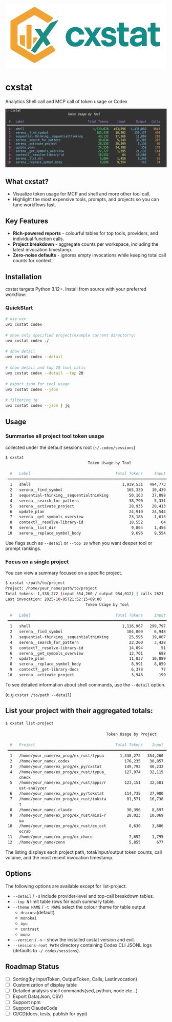 ![](/docs/images/cxstat_logo.png)
# cxstat

Analytics Shell call and MCP call of token usage or Codex

![](/docs/images/cxstat_no_args.png)

## What cxstat?
- Visualize token usage for MCP and shell and more other tool call.
- Highlight the most expensive tools, prompts, and projects so you can tune workflows fast.

## Key Features
- **Rich-powered reports** - colourful tables for top tools, providers, and individual function calls.
- **Project breakdown** - aggregate counts per workspace, including the latest invocation timestamp.
- **Zero-noise defaults** - ignores empty invocations while keeping total call counts for context.


## Installation
cxstat targets Python 3.12+. Install from source with your preferred workflow:


### QuickStart
```bash
# use uvx
uvx cxstat codex

# show only specified project(example current directorry)
uvx cxstat codex ./

# show detail
uvx cxstat codex --detail

# show detail and top 20 tool calls
uvx cxstat codex --detail --top 20

# export json for tool usage
uvx cxstat codex --json

# filtering jq
uvx cxstat codex --json | jq
```

## Usage

### Summarise all project tool token usage
collected under the default sessions root (`~/.codex/sessions`)

```bash
$ cxstat
                                    Token Usage by Tool

  #   Label                                     Total Tokens     Input      Output   Calls
 ━━━━━━━━━━━━━━━━━━━━━━━━━━━━━━━━━━━━━━━━━━━━━━━━━━━━━━━━━━━━━━━━━━━━━━━━━━━━━━━━━━━━━━━━━
  1   shell                                        1,939,531   494,773   1,444,758    3061
  2   serena__find_symbol                            165,339    10,439     154,900     411
  3   sequential-thinking__sequentialthinking         50,163    37,898      12,265     217
  4   serena__search_for_pattern                      38,790     5,331      33,459     210
  5   serena__activate_project                        28,935    20,413       8,522      42
  6   update_plan                                     24,910    24,544         366     183
  7   serena__get_symbols_overview                    23,186     1,613      21,573     116
  8   context7__resolve-library-id                    18,552        64      18,488       8
  9   serena__list_dir                                 9,804     1,456       8,348      91
 10   serena__replace_symbol_body                      9,696     9,554         142      24
```

Use flags such as `--detail` or `--top 10` when you want deeper tool or prompt rankings.

### Focus on a single project
You can view a summary focused on a specific project.

```bash
$ cxstat ~/path/to/project
Project: /home/your_name/path/to/project
Total tokens: 1,338,272 (input 354,260 / output 984,012) | calls 2821
Last invocation: 2025-10-05T21:52:15+09:00
                                   Token Usage by Tool

  #   Label                                     Total Tokens     Input    Output   Calls
 ━━━━━━━━━━━━━━━━━━━━━━━━━━━━━━━━━━━━━━━━━━━━━━━━━━━━━━━━━━━━━━━━━━━━━━━━━━━━━━━━━━━━━━━
  1   shell                                        1,116,967   299,797   817,170    1972
  2   serena__find_symbol                            104,009     6,948    97,061     278
  3   sequential-thinking__sequentialthinking         25,595    19,807     5,788     103
  4   serena__search_for_pattern                      22,200     3,428    18,772     145
  5   context7__resolve-library-id                    14,094        51    14,043       6
  6   serena__get_symbols_overview                    12,761       688    12,073      58
  7   update_plan                                     11,037    10,889       148      74
  8   serena__replace_symbol_body                      8,991     8,859       132      22
  9   context7__get-library-docs                       6,378        77     6,301       3
 10   serena__activate_project                         3,946       199     3,747      18
```

To see detailed information about shell commands, use the `--detail` option.

(e.g `cxstat /to/path --detail`)

## List your project with their aggregated totals:

```bash
$ cxstat list-project

                                            Token Usage by Project

  #   Project                                   Total Tokens    Input    Output   Calls   Last Invocation
 ━━━━━━━━━━━━━━━━━━━━━━━━━━━━━━━━━━━━━━━━━━━━━━━━━━━━━━━━━━━━━━━━━━━━━━━━━━━━━━━━━━━━━━━━━━━━━━━━━━━━━━━━━━━━━
  1   /home/your_name/ex_prog/ex_rust/typua       1,338,272   354,260   984,012    2821   2025-10-05T21:52:15+09:00
  2   /home/your_name/.codex                        176,235    30,857   145,378     234   2025-10-07T23:06:52+09:00
  3   /home/your_name/ex_prog/ex_py/cxstat          149,792    40,232   109,560     363   2025-10-08T15:28:09+09:00
  4   /home/your_name/ex_prog/ex_rust/typua_        127,974    32,115    95,859     196   2025-10-06T15:41:16+09:00
      check
  5   /home/your_name/ex_prog/ex_rust/apps/r        123,151    32,581    90,570     133   2025-09-28T17:41:37+09:00
      ust-analyzer
  6   /home/your_name/ex_prog/ex_py/tokstat         114,735    37,980    76,755     236   2025-10-08T00:55:14+09:00
  7   /home/your_name/ex_prog/ex_rust/toksta         81,571    16,738    64,833     135   2025-10-07T01:03:38+09:00
      t
  8   /home/your_name/.claude                        30,396     8,597    21,799      83   2025-10-06T16:01:13+09:00
  9   /home/your_name/ex_prog/ex_rust/mini-r         28,023    10,069    17,954      25   2025-10-06T14:53:26+09:00
      ua
 10   /home/your_name/ex_prog/ex_rust/ex_oct          8,630     3,686     4,944      36   2025-09-20T00:05:28+09:00
      ocrab
 11   /home/your_name/ex_prog/ex_chore                7,652     1,795     5,857       7   2025-09-18T14:49:40+09:00
 12   /home/your_name/zenn                            5,855       677     5,178       9   2025-10-08T18:31:17+09:00
```

The listing displays each project path, total/input/output token counts, call volume, and the most recent invocation timestamp.


## Options
The following options are available except for list-project:

- `--detail` / `-d`  include provider-level and top-call breakdown tables.
- `--top N`  limit table rows for each summary table.
- `--theme NAME` / `-t NAME` select the colour theme for table output
    - `dracura`(default)
    - `monokai`
    - `ayu`
    - `contrast`
    - `mono`
- `--version` / `-v` - show the installed cxstat version and exit.
- `--sessions-root PATH`  directory containing Codex CLI JSONL logs (defaults to `~/.codex/sessions`).


## Roadmap Status
- [ ] Sorting(by InputToken, OutputToken, Calls, LastInvocation)
- [ ] Customization of display table
- [ ] Detailed analysis shell commands(sed, python, node etc...)
- [ ] Export Data(Json, CSV)
- [ ] Support npm
- [ ] Support ClaudeCode
- [ ] CI/CD(docs, tests, publish for pypi)
